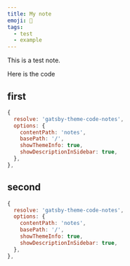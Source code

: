 ```yaml
---
title: My note
emoji: 🐳
tags:
  - test
  - example
---
```


This is a test note.

Here is the code

## first

```js
{
  resolve: 'gatsby-theme-code-notes',
  options: {
    contentPath: 'notes',
    basePath: '/',
    showThemeInfo: true,
    showDescriptionInSidebar: true,
  },
},
```

## second

```js
{
  resolve: 'gatsby-theme-code-notes',
  options: {
    contentPath: 'notes',
    basePath: '/',
    showThemeInfo: true,
    showDescriptionInSidebar: true,
  },
},
```
